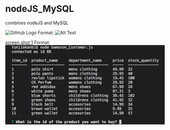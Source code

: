 # nodeJS_MySQL
combines nodeJS and MySQL

![GitHub Logo](/images/logo.png)
Format: ![Alt Text](url)

[screen shot 1](screenshot1.png)
Format: ![Alt Text](screenshot1.png)
